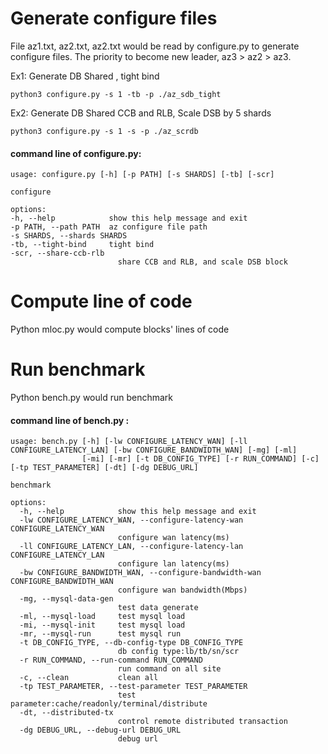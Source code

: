 # Generate configure files

File az1.txt, az2.txt, az2.txt would be read by configure.py to generate configure files.
The priority to become new leader, az3 > az2 > az3.

Ex1: Generate DB Shared , tight bind

    python3 configure.py -s 1 -tb -p ./az_sdb_tight

Ex2: Generate DB Shared CCB and RLB, Scale DSB by 5 shards

    python3 configure.py -s 1 -s -p ./az_scrdb

#### command line of configure.py:

    usage: configure.py [-h] [-p PATH] [-s SHARDS] [-tb] [-scr]

    configure

    options:
    -h, --help            show this help message and exit
    -p PATH, --path PATH  az configure file path
    -s SHARDS, --shards SHARDS
    -tb, --tight-bind     tight bind
    -scr, --share-ccb-rlb
                            share CCB and RLB, and scale DSB block

# Compute line of code

Python mloc.py would compute blocks' lines of code

# Run benchmark

Python bench.py would run benchmark

#### command line of bench.py : 

```
usage: bench.py [-h] [-lw CONFIGURE_LATENCY_WAN] [-ll CONFIGURE_LATENCY_LAN] [-bw CONFIGURE_BANDWIDTH_WAN] [-mg] [-ml]
                [-mi] [-mr] [-t DB_CONFIG_TYPE] [-r RUN_COMMAND] [-c] [-tp TEST_PARAMETER] [-dt] [-dg DEBUG_URL]

benchmark

options:
  -h, --help            show this help message and exit
  -lw CONFIGURE_LATENCY_WAN, --configure-latency-wan CONFIGURE_LATENCY_WAN
                        configure wan latency(ms)
  -ll CONFIGURE_LATENCY_LAN, --configure-latency-lan CONFIGURE_LATENCY_LAN
                        configure lan latency(ms)
  -bw CONFIGURE_BANDWIDTH_WAN, --configure-bandwidth-wan CONFIGURE_BANDWIDTH_WAN
                        configure wan bandwidth(Mbps)
  -mg, --mysql-data-gen
                        test data generate
  -ml, --mysql-load     test mysql load
  -mi, --mysql-init     test mysql load
  -mr, --mysql-run      test mysql run
  -t DB_CONFIG_TYPE, --db-config-type DB_CONFIG_TYPE
                        db config type:lb/tb/sn/scr
  -r RUN_COMMAND, --run-command RUN_COMMAND
                        run command on all site
  -c, --clean           clean all
  -tp TEST_PARAMETER, --test-parameter TEST_PARAMETER
                        test parameter:cache/readonly/terminal/distribute
  -dt, --distributed-tx
                        control remote distributed transaction
  -dg DEBUG_URL, --debug-url DEBUG_URL
                        debug url
```